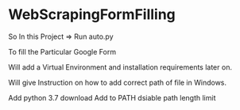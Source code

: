 # WebScrapingFormFilling

So In this Project => Run auto.py

To fill the Particular Google Form

Will add a Virtual Environment and installation requirements later on.

Will give Instruction on how to add correct path of file in Windows.

Add python 3.7 download
Add to PATH
dsiable path length limit
